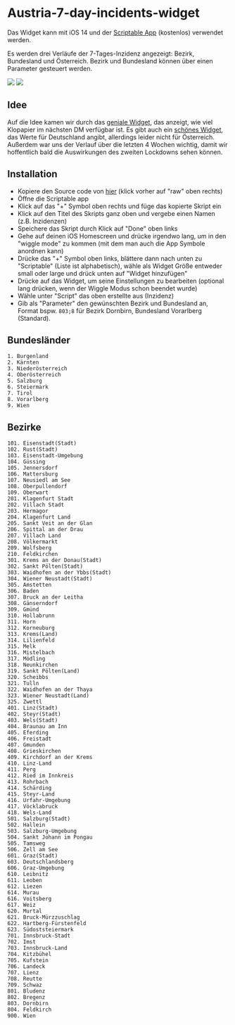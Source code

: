 # Austria-7-day-incidents-widget
Das Widget kann mit iOS 14 und der [Scriptable App](https://scriptable.app) (kostenlos) verwendet werden.

Es werden drei Verläufe der 7-Tages-Inzidenz angezeigt: Bezirk, Bundesland und Österreich. Bezirk und Bundesland können über einen Parameter gesteuert werden.

![](IMG_1926.png) ![](IMG_1927.png) 

## Idee
Auf die Idee kamen wir durch das [geniale Widget](https://gist.github.com/marco79cgn/23ce08fd8711ee893a3be12d4543f2d2), das anzeigt, wie viel Klopapier im nächsten DM verfügbar ist. Es gibt auch ein [schönes Widget](https://gist.github.com/kevinkub/46caebfebc7e26be63403a7f0587f664), das Werte für Deutschland angibt, allerdings leider nicht für Österreich. Außerdem war uns der Verlauf über die letzten 4 Wochen wichtig, damit wir hoffentlich bald die Auswirkungen des zweiten Lockdowns sehen können.

## Installation 
* Kopiere den Source code von [hier](austria-incidents.js) (klick vorher auf "raw" oben rechts)
* Öffne die Scriptable app
* Klick auf das "+" Symbol oben rechts und füge das kopierte Skript ein
* Klick auf den Titel des Skripts ganz oben und vergebe einen Namen (z.B. Inzidenzen)
* Speichere das Skript durch Klick auf "Done" oben links
* Gehe auf deinen iOS Homescreen und drücke irgendwo lang, um in den "wiggle mode" zu kommen (mit dem man auch die App Symbole anordnen kann)
* Drücke das "+" Symbol oben links, blättere dann nach unten zu "Scriptable" (Liste ist alphabetisch), wähle als Widget Größe entweder small oder large und drück unten auf "Widget hinzufügen"
* Drücke auf das Widget, um seine Einstellungen zu bearbeiten (optional lang drücken, wenn der Wiggle Modus schon beendet wurde)
* Wähle unter "Script" das oben erstellte aus (Inzidenz)
* Gib als "Parameter" den gewünschten Bezirk und Bundesland an, Format bspw. `803;8` für Bezirk Dornbirn, Bundesland Vorarlberg (Standard).

## Bundesländer
```
1. Burgenland
2. Kärnten
3. Niederösterreich
4. Oberösterreich
5. Salzburg
6. Steiermark
7. Tirol
8. Vorarlberg
9. Wien
```

## Bezirke
```
101. Eisenstadt(Stadt)
102. Rust(Stadt)
103. Eisenstadt-Umgebung
104. Güssing
105. Jennersdorf
106. Mattersburg
107. Neusiedl am See
108. Oberpullendorf
109. Oberwart
201. Klagenfurt Stadt
202. Villach Stadt
203. Hermagor
204. Klagenfurt Land
205. Sankt Veit an der Glan
206. Spittal an der Drau
207. Villach Land
208. Völkermarkt
209. Wolfsberg
210. Feldkirchen
301. Krems an der Donau(Stadt)
302. Sankt Pölten(Stadt)
303. Waidhofen an der Ybbs(Stadt)
304. Wiener Neustadt(Stadt)
305. Amstetten
306. Baden
307. Bruck an der Leitha
308. Gänserndorf
309. Gmünd
310. Hollabrunn
311. Horn
312. Korneuburg
313. Krems(Land)
314. Lilienfeld
315. Melk
316. Mistelbach
317. Mödling
318. Neunkirchen
319. Sankt Pölten(Land)
320. Scheibbs
321. Tulln
322. Waidhofen an der Thaya
323. Wiener Neustadt(Land)
325. Zwettl
401. Linz(Stadt)
402. Steyr(Stadt)
403. Wels(Stadt)
404. Braunau am Inn
405. Eferding
406. Freistadt
407. Gmunden
408. Grieskirchen
409. Kirchdorf an der Krems
410. Linz-Land
411. Perg
412. Ried im Innkreis
413. Rohrbach
414. Schärding
415. Steyr-Land
416. Urfahr-Umgebung
417. Vöcklabruck
418. Wels-Land
501. Salzburg(Stadt)
502. Hallein
503. Salzburg-Umgebung
504. Sankt Johann im Pongau
505. Tamsweg
506. Zell am See
601. Graz(Stadt)
603. Deutschlandsberg
606. Graz-Umgebung
610. Leibnitz
611. Leoben
612. Liezen
614. Murau
616. Voitsberg
617. Weiz
620. Murtal
621. Bruck-Mürzzuschlag
622. Hartberg-Fürstenfeld
623. Südoststeiermark
701. Innsbruck-Stadt
702. Imst
703. Innsbruck-Land
704. Kitzbühel
705. Kufstein
706. Landeck
707. Lienz
708. Reutte
709. Schwaz
801. Bludenz
802. Bregenz
803. Dornbirn
804. Feldkirch
900. Wien
```